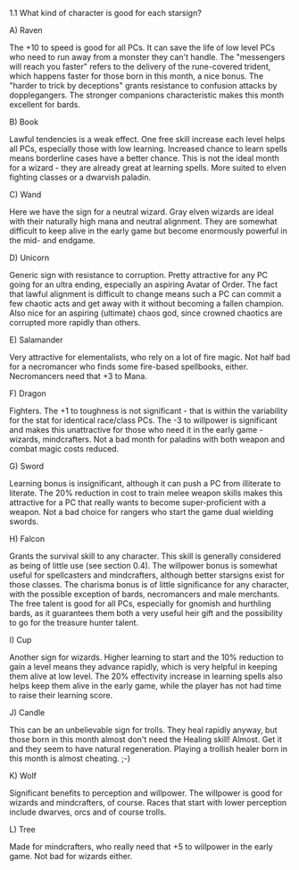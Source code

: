 1.1 What kind of character is good for each starsign?


A) Raven

The +10 to speed is good for all PCs. It can save the life of low level PCs who need to 
run away from a monster they can't handle. The "messengers will reach you faster" refers 
to the delivery of the rune-covered trident, which happens faster for those born in this 
month, a nice bonus. The "harder to trick by deceptions" grants resistance to confusion 
attacks by dopplegangers. The stronger companions characteristic makes this month 
excellent for bards.

B) Book 

Lawful tendencies is a weak effect. One free skill increase each level helps all PCs, 
especially those with low learning. Increased chance to learn spells means borderline 
cases have a better chance. This is not the ideal month for a wizard - they are already 
great at learning spells. More suited to elven fighting classes or a dwarvish paladin. 

C) Wand 

Here we have the sign for a neutral wizard. Gray elven wizards are ideal with their 
naturally high mana and neutral alignment. They are somewhat difficult to keep alive in 
the early game but become enormously powerful in the mid- and endgame.

D) Unicorn 

Generic sign with resistance to corruption. Pretty attractive for any PC going for an 
ultra ending, especially an aspiring Avatar of Order. The fact that lawful alignment is 
difficult to change means such a PC can commit a few chaotic acts and get away with it 
without becoming a fallen champion. Also nice for an aspiring (ultimate) chaos god, 
since crowned chaotics are corrupted more rapidly than others.

E) Salamander 

Very attractive for elementalists, who rely on a lot of fire magic. Not half bad for a 
necromancer who finds some fire-based spellbooks, either. Necromancers need that +3 to 
Mana.

F) Dragon 

Fighters. The +1 to toughness is not significant - that is within the variability for 
the stat for identical race/class PCs. The -3 to willpower is significant and makes 
this unattractive for those who need it in the early game - wizards, mindcrafters. Not 
a bad month for paladins with both weapon and combat magic costs reduced.

G) Sword 

Learning bonus is insignificant, although it can push a PC from illiterate to literate. 
The 20% reduction in cost to train melee weapon skills makes this attractive for a PC 
that really wants to become super-proficient with a weapon. Not a bad choice for rangers 
who start the game dual wielding swords.

H) Falcon 

Grants the survival skill to any character. This skill is generally considered as being 
of little use (see section 0.4). The willpower bonus is somewhat useful for spellcasters 
and mindcrafters, although better starsigns exist for those classes. The charisma bonus 
is of little significance for any character, with the possible exception of bards, 
necromancers and male merchants. The free talent is good for all PCs, especially for 
gnomish and hurthling bards, as it guarantees them both a very useful heir gift and the 
possibility to go for the treasure hunter talent.

I) Cup 

Another sign for wizards. Higher learning to start and the 10% reduction to gain a level 
means they advance rapidly, which is very helpful in keeping them alive at low level. The 
20% effectivity increase in learning spells also helps keep them alive in the early game, 
while the player has not had time to raise their learning score.

J) Candle 

This can be an unbelievable sign for trolls. They heal rapidly anyway, but those born in 
this month almost don't need the Healing skill! Almost. Get it and they seem to have 
natural regeneration. Playing a trollish healer born in this month is almost cheating. ;-)

K) Wolf 

Significant benefits to perception and willpower. The willpower is good for wizards and 
mindcrafters, of course. Races that start with lower perception include dwarves, orcs and 
of course trolls.

L) Tree 

Made for mindcrafters, who really need that +5 to willpower in the early game. Not bad 
for wizards either.
